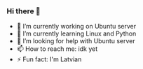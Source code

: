 ### Hi there 👋

- 🔭 I’m currently working on Ubuntu server
- 🌱 I’m currently learning Linux and Python
- 🤔 I’m looking for help with Ubuntu server
- 📫 How to reach me: idk yet
- ⚡ Fun fact: I'm Latvian
